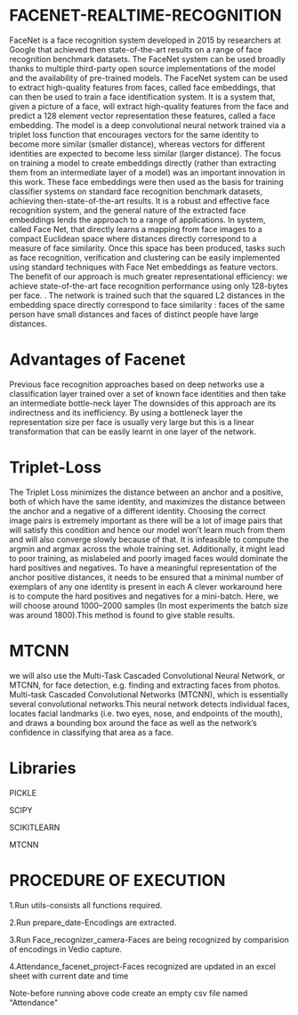 # FACENET-REALTIME-RECOGNITION
FaceNet is a face recognition system developed in 2015 by researchers at Google that achieved then state-of-the-art results on a range of face recognition benchmark datasets. The FaceNet system can be used broadly thanks to multiple third-party open source implementations of the model and the availability of pre-trained models.
The FaceNet system can be used to extract high-quality features from faces, called face embeddings, that can then be used to train a face identification system.
It is a system that, given a picture of a face, will extract high-quality features from the face and predict a 128 element vector representation these features, called a face embedding.
The model is a deep convolutional neural network trained via a triplet loss function that encourages vectors for the same identity to become more similar (smaller distance), whereas vectors for different identities are expected to become less similar (larger distance). The focus on training a model to create embeddings directly (rather than extracting them from an intermediate layer of a model) was an important innovation in this work.
These face embeddings were then used as the basis for training classifier systems on standard face recognition benchmark datasets, achieving then-state-of-the-art results.
It is a robust and effective face recognition system, and the general nature of the extracted face embeddings lends the approach to a range of applications.
In system, called Face Net, that directly learns a mapping from face images to a compact Euclidean space where distances directly correspond to a measure of face similarity. Once this space has been produced, tasks such as face recognition, verification and clustering can be easily implemented using standard techniques with Face Net embeddings as feature vectors.
The benefit of our approach is much greater representational efficiency: we achieve state-of-the-art face recognition performance using only 128-bytes per face.
. The network is trained such that the squared L2 distances in the embedding space directly correspond to face similarity : faces of the same person have small distances and faces of distinct people have large distances.

# Advantages of Facenet 
Previous face recognition approaches based on deep networks use a classification layer trained over a set of known face identities and then take an intermediate bottle-neck layer The downsides of this approach are its indirectness and its inefficiency.
By using a bottleneck layer the representation size per face is usually very large but this is a linear transformation that can be easily learnt in one layer of the network.

# Triplet-Loss
The Triplet Loss minimizes the distance between an anchor and a positive, both of which have the same identity, and maximizes the distance between the anchor and a negative of a different identity.
Choosing the correct image pairs is extremely important as there will be a lot of image pairs that will satisfy this condition and hence our model won’t learn much from them and will also converge slowly because of that.
It is infeasible to compute the argmin and argmax across the whole training set. Additionally, it might lead to poor training, as mislabeled and poorly imaged faces would dominate the hard positives and negatives.
To have a meaningful representation of the anchor positive distances, it needs to be ensured that a minimal number of exemplars of any one identity is present in each
A clever workaround here is to compute the hard positives and negatives for a mini-batch. Here, we will choose around 1000–2000 samples (In most experiments the batch size was around 1800).This method is found to give stable results.

# MTCNN
we will also use the Multi-Task Cascaded Convolutional Neural Network, or MTCNN, for face detection, e.g. finding and extracting faces from photos.
 Multi-task Cascaded Convolutional Networks (MTCNN), which is essentially several convolutional networks.This neural network detects individual faces, locates facial landmarks (i.e. two eyes, nose, and endpoints of the mouth), and draws a bounding box around the face
as well as the network’s confidence in classifying that area as a face.

# Libraries
PICKLE

SCIPY

SCIKITLEARN

MTCNN

# PROCEDURE OF EXECUTION
1.Run utils-consists all functions required.

2.Run prepare_date-Encodings are extracted.

3.Run Face_recognizer_camera-Faces are being recognized by comparision of encodings in Vedio capture.

4.Attendance_facenet_project-Faces recognized are updated in an excel sheet with current date and time 

  Note-before running above code create an empty csv file named "Attendance"
